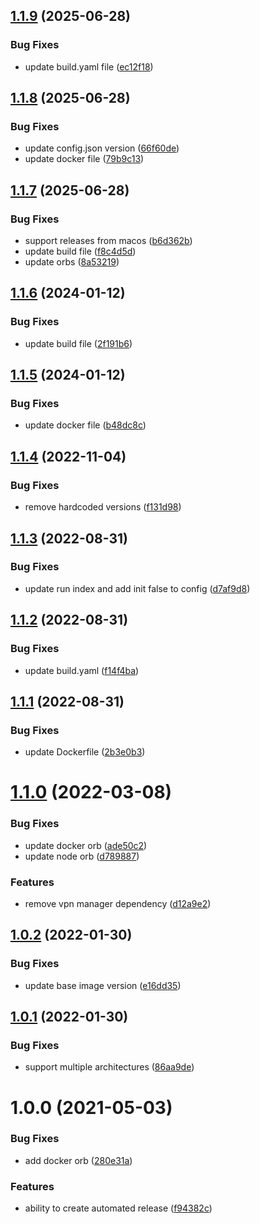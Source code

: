 ## [1.1.9](https://github.com/home-assistant-solutions/home-assistant-addons/compare/wireguard-peer-v1.1.8...wireguard-peer-v1.1.9) (2025-06-28)


### Bug Fixes

* update build.yaml file ([ec12f18](https://github.com/home-assistant-solutions/home-assistant-addons/commit/ec12f181e73742665fe20bfce3d3cbe0f83f5d1a))

## [1.1.8](https://github.com/home-assistant-solutions/home-assistant-addons/compare/wireguard-peer-v1.1.7...wireguard-peer-v1.1.8) (2025-06-28)


### Bug Fixes

* update config.json version ([66f60de](https://github.com/home-assistant-solutions/home-assistant-addons/commit/66f60dec2610d09a32f4aab5c379c9aeffa2a327))
* update docker file ([79b9c13](https://github.com/home-assistant-solutions/home-assistant-addons/commit/79b9c13b72ce46857ce4ab0bb895b95044812f6f))

## [1.1.7](https://github.com/home-assistant-solutions/home-assistant-addons/compare/wireguard-peer-v1.1.6...wireguard-peer-v1.1.7) (2025-06-28)


### Bug Fixes

* support releases from macos ([b6d362b](https://github.com/home-assistant-solutions/home-assistant-addons/commit/b6d362bd0d74bc0a01b6808f4b338431ee23df13))
* update build file ([f8c4d5d](https://github.com/home-assistant-solutions/home-assistant-addons/commit/f8c4d5d67975fe4fd3f47975139a3d03cc21a24d))
* update orbs ([8a53219](https://github.com/home-assistant-solutions/home-assistant-addons/commit/8a5321921e406d5665be2a11f9a67eac0568356f))

## [1.1.6](https://github.com/home-assistant-solutions/home-assistant-addons/compare/wireguard-peer-v1.1.5...wireguard-peer-v1.1.6) (2024-01-12)


### Bug Fixes

* update build file ([2f191b6](https://github.com/home-assistant-solutions/home-assistant-addons/commit/2f191b663f615f2d8f9d76f7978170a2a298f616))

## [1.1.5](https://github.com/home-assistant-solutions/home-assistant-addons/compare/wireguard-peer-v1.1.4...wireguard-peer-v1.1.5) (2024-01-12)


### Bug Fixes

* update docker file ([b48dc8c](https://github.com/home-assistant-solutions/home-assistant-addons/commit/b48dc8c5600de4ea244331eac7d9ef5abbb7a13e))

## [1.1.4](https://github.com/home-assistant-solutions/home-assistant-addons/compare/wireguard-peer-v1.1.3...wireguard-peer-v1.1.4) (2022-11-04)


### Bug Fixes

* remove hardcoded versions ([f131d98](https://github.com/home-assistant-solutions/home-assistant-addons/commit/f131d984a0d88ccc4a0ff65faaac94fd42a2d689))

## [1.1.3](https://github.com/home-assistant-solutions/home-assistant-addons/compare/wireguard-peer-v1.1.2...wireguard-peer-v1.1.3) (2022-08-31)


### Bug Fixes

* update run index and add init false to config ([d7af9d8](https://github.com/home-assistant-solutions/home-assistant-addons/commit/d7af9d8681af99ec6dd9ed89e326408943334383))

## [1.1.2](https://github.com/home-assistant-solutions/home-assistant-addons/compare/wireguard-peer-v1.1.1...wireguard-peer-v1.1.2) (2022-08-31)


### Bug Fixes

* update build.yaml ([f14f4ba](https://github.com/home-assistant-solutions/home-assistant-addons/commit/f14f4ba52fce69954a972d2256e57bd6ed946f1a))

## [1.1.1](https://github.com/home-assistant-solutions/home-assistant-addons/compare/wireguard-peer-v1.1.0...wireguard-peer-v1.1.1) (2022-08-31)


### Bug Fixes

* update Dockerfile ([2b3e0b3](https://github.com/home-assistant-solutions/home-assistant-addons/commit/2b3e0b38ee2a6ee0b241a953210a30309bb9693f))

# [1.1.0](https://github.com/home-assistant-solutions/home-assistant-addons/compare/wireguard-peer-v1.0.2...wireguard-peer-v1.1.0) (2022-03-08)


### Bug Fixes

* update docker orb ([ade50c2](https://github.com/home-assistant-solutions/home-assistant-addons/commit/ade50c25a49206ecf8bd11156e4a0542eab99669))
* update node orb ([d789887](https://github.com/home-assistant-solutions/home-assistant-addons/commit/d7898875cd1e6cc7ef8411ba03df714e57663dbe))


### Features

* remove vpn manager dependency ([d12a9e2](https://github.com/home-assistant-solutions/home-assistant-addons/commit/d12a9e289c99b0e772cf89e1e8899a4d1a659f92))

## [1.0.2](https://github.com/home-assistant-solutions/home-assistant-addons/compare/wireguard-peer-v1.0.1...wireguard-peer-v1.0.2) (2022-01-30)


### Bug Fixes

* update base image version ([e16dd35](https://github.com/home-assistant-solutions/home-assistant-addons/commit/e16dd3596a38f165ecdb679f148cb978b1ac045d))

## [1.0.1](https://github.com/home-assistant-solutions/home-assistant-addons/compare/wireguard-peer-v1.0.0...wireguard-peer-v1.0.1) (2022-01-30)


### Bug Fixes

* support multiple architectures ([86aa9de](https://github.com/home-assistant-solutions/home-assistant-addons/commit/86aa9de7488830bbd22c68ed6e7c1ed0072747e9))

# 1.0.0 (2021-05-03)


### Bug Fixes

* add docker orb ([280e31a](https://github.com/Home-Assistant-Solutions/home-assistant-addons/commit/280e31a22006a9ad9844d8c13ac7faf5a7478dca))


### Features

* ability to create automated release ([f94382c](https://github.com/Home-Assistant-Solutions/home-assistant-addons/commit/f94382c23b209909839c1e3353c90e976386a89d))
